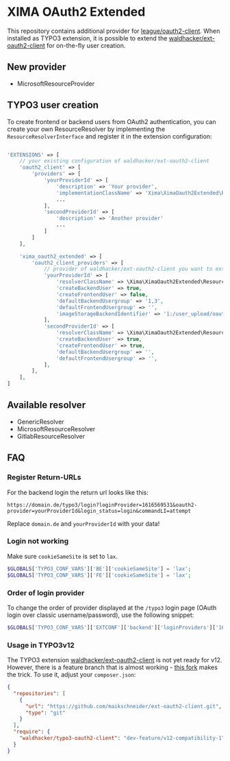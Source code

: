 # XIMA OAuth2 Extended

This repository contains additional provider for [league/oauth2-client](https://github.com/thephpleague/oauth2-client). When installed as TYPO3 extension, it is possible to extend the [waldhacker/ext-oauth2-client](https://github.com/waldhacker/ext-oauth2-client) for on-the-fly user creation.

## New provider

* MicrosoftResourceProvider

## TYPO3 user creation

To create frontend or backend users from OAuth2 authentication, you can create your own ResourceResolver by implementing the `ResourceResolverInterface` and register it in the extension configuration:

```php

'EXTENSIONS' => [
    // your existing configuration of waldhacker/ext-oauth2-client
    'oauth2_client' => [
        'providers' => [
            'yourProviderId' => [
                'description' => 'Your provider',
                'implementationClassName' => 'Xima\XimaOauth2Extended\ResourceProvider\MicrosoftResourceProvider',
                ...
            ],
            'secondProviderId' => [
                'description' => 'Another provider'
                ...
            ]
        ]
    ],

    'xima_oauth2_extended' => [
        'oauth2_client_providers' => [
            // provider of waldhacker/ext-oauth2-client you want to extend
            'yourProviderId' => [
                'resolverClassName' => \Xima\XimaOauth2Extended\ResourceResolver\MicrosoftResourceResolver::class,
                'createBackendUser' => true,
                'createFrontendUser' => false,
                'defaultBackendUsergroup' => '1,3',
                'defaultFrontendUsergroup' => '',
                'imageStorageBackendIdentifier' => '1:/user_upload/oauth',
            ],
            'secondProviderId' => [
                'resolverClassName' => \Xima\XimaOauth2Extended\ResourceResolver\GenericResolver::class,
                'createBackendUser' => true,
                'createFrontendUser' => true,
                'defaultBackendUsergroup' => '',
                'defaultFrontendUsergroup' => '',
            ],
        ],
    ],
]

```

## Available resolver

* GenericResolver
* MicrosoftResourceResolver
* GitlabResourceResolver

## FAQ

### Register Return-URLs

For the backend login the return url looks like this:

```
https://domain.de/typo3/login?loginProvider=1616569531&oauth2-provider=yourProviderId&login_status=login&commandLI=attempt
```

Replace `domain.de` and `yourProviderId` with your data!

### Login not working

Make sure `cookieSameSite` is set to `lax`.

```php
$GLOBALS['TYPO3_CONF_VARS']['BE']['cookieSameSite'] = 'lax';
$GLOBALS['TYPO3_CONF_VARS']['FE']['cookieSameSite'] = 'lax';
```

### Order of login provider

To change the order of provider displayed at the `/typo3` login page (OAuth login over classic username/password), use the following snippet:

```php
$GLOBALS['TYPO3_CONF_VARS']['EXTCONF']['backend']['loginProviders']['1616569531']['sorting'] = 75;
```

### Usage in TYPO3v12

The TYPO3 extension [waldhacker/ext-oauth2-client](https://github.com/waldhacker/ext-oauth2-client) is not yet ready for v12. However, there is a feature branch that is almost working - [this fork](https://github.com/maikschneider/ext-oauth2-client/tree/feature/v12-compatibility-1) makes the trick. To use it, adjust your `composer.json`:

```json
{
  "repositories": [
    {
      "url": "https://github.com/maikschneider/ext-oauth2-client.git",
      "type": "git"
    }
  ],
  "require": {
    "waldhacker/typo3-oauth2-client": "dev-feature/v12-compatibility-1"
  }
}
```

